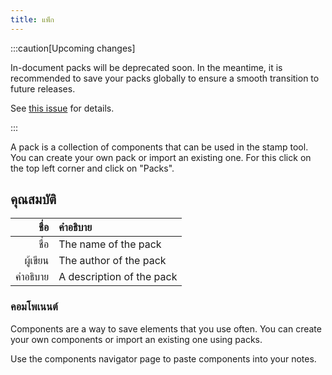 ```yaml
---
title: แพ็ก
---
```


:::caution[Upcoming changes]

In-document packs will be deprecated soon. In the meantime, it is recommended to save your packs globally to ensure a smooth transition to future releases.

See [this issue](https://github.com/LinwoodDev/Butterfly/issues/805) for details.

:::

A pack is a collection of components that can be used in the stamp tool. You can create your own pack or import an existing one. For this click on the top left corner and click on "Packs".

## คุณสมบัติ

|     ชื่อ | คำอธิบาย                  |
| -------: | :------------------------ |
|     ชื่อ | The name of the pack      |
| ผู้เขียน | The author of the pack    |
| คำอธิบาย | A description of the pack |

### คอมโพเนนต์

Components are a way to save elements that you use often. You can create your own components or import an existing one using packs.

Use the components navigator page to paste components into your notes.
